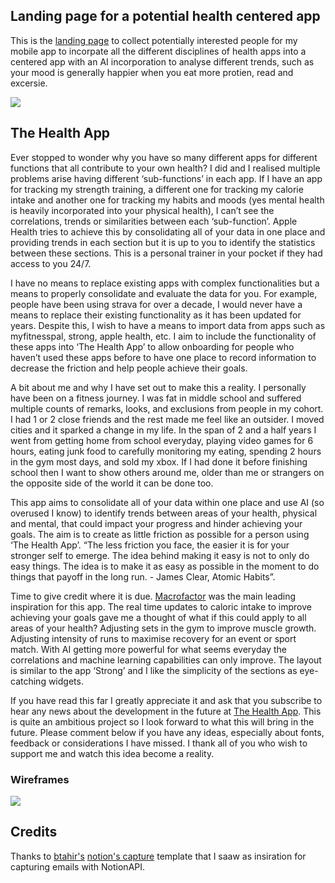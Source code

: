 ## Landing page for a potential health centered app
This is the [landing page](https://thehealthapp.vercel.app/) to collect potentially interested people for my mobile app to incorpate all the different disciplines of health apps into a centered app with an AI incorporation to analyse different trends, such as your mood is generally happier when you eat more protien, read and excersie.

<img class='justify-center' src='https://thehealthapp.vercel.app/landing-page.jpg'>


## The Health App
Ever stopped to wonder why you have so many different apps for different functions that all contribute to your own health? I did and I realised multiple problems arise having different ‘sub-functions’ in each app. If I have an app for tracking my strength training, a different one for tracking my calorie intake and another one for tracking my habits and moods (yes mental health is heavily incorporated into your physical health), I can’t see the correlations, trends or similarities between each ‘sub-function’. Apple Health tries to achieve this by consolidating all of your data in one place and providing trends in each section but it is up to you to identify the statistics between these sections. This is a personal trainer in your pocket if they had access to you 24/7. 

I have no means to replace existing apps with complex functionalities but a means to properly consolidate and evaluate the data for you. For example, people have been using strava for over a decade, I would never have a means to replace their existing functionality as it has been updated for years. Despite this, I wish to have a means to import data from apps such as myfitnesspal, strong, apple health, etc. I aim to include the functionality of these apps into ‘The Health App’ to allow onboarding for people who haven’t used these apps before to have one place to record information to decrease the friction and help people achieve their goals. 

A bit about me and why I have set out to make this a reality. I personally have been on a fitness journey. I was fat in middle school and suffered multiple counts of remarks, looks, and exclusions from people in my cohort. I had 1 or 2 close friends and the rest made me feel like an outsider. I moved cities and it sparked a change in my life. In the span of 2 and a half years I went from getting home from school everyday, playing video games for 6 hours, eating junk food to carefully monitoring my eating, spending 2 hours in the gym most days, and sold my xbox. If I had done it before finishing school then I want to show others around me, older than me or strangers on the opposite side of the world it can be done too. 

This app aims to consolidate all of your data within one place and use AI (so overused I know) to identify trends between areas of your health, physical and mental, that could impact your progress and hinder achieving your goals. The aim is to create as little friction as possible for a person using ‘The Health App’. “The less friction you face, the easier it is for your stronger self to emerge. The idea behind making it easy is not to only do easy things. The idea is to make it as easy as possible in the moment to do things that payoff in the long run. - James Clear, Atomic Habits”. 

Time to give credit where it is due. [Macrofactor](https://twitter.com/macrofactorapp) was the main leading inspiration for this app. The real time updates to caloric intake to improve achieving your goals gave me a thought of what if this could apply to all areas of your health? Adjusting sets in the gym to improve muscle growth. Adjusting intensity of runs to maximise recovery for an event or sport match. With AI getting more powerful for what seems everyday the correlations and machine learning capabilities can only improve. The layout is similar to the app ‘Strong’ and I like the simplicity of the sections as eye-catching widgets. 


If you have read this far I greatly appreciate it and ask that you subscribe to hear any news about the development in the future at [The Health App](https://thehealthapp.vercel.app/). This is quite an ambitious project so I look forward to what this will bring in the future. Please comment below if you have any ideas, especially about fonts, feedback or considerations I have missed. I thank all of you who wish to support me and watch this idea become a reality. 

### Wireframes
<img class='justify-center' src='https://thehealthapp.vercel.app/wireframes.png'>

## Credits
Thanks to [btahir's](https://github.com/btahir) [notion's capture](https://github.com/btahir/notion-capture/tree/main?tab=readme-ov-file) template that I saaw as insiration for capturing emails with NotionAPI. 
